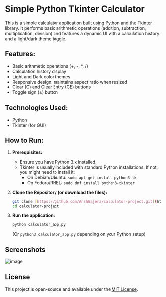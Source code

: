 # Simple Python Tkinter Calculator

This is a simple calculator application built using Python and the Tkinter library. It performs basic arithmetic operations (addition, subtraction, multiplication, division) and features a dynamic UI with a calculation history and a light/dark theme toggle.

## Features:
- Basic arithmetic operations (+, -, *, /)
- Calculation history display
- Light and Dark color themes
- Responsive design: maintains aspect ratio when resized
- Clear (C) and Clear Entry (CE) buttons
- Toggle sign (±) button

## Technologies Used:
- Python
- Tkinter (for GUI)

## How to Run:

1.  **Prerequisites:**
    * Ensure you have Python 3.x installed.
    * Tkinter is usually included with standard Python installations. If not, you might need to install it:
        * On Debian/Ubuntu: `sudo apt-get install python3-tk`
        * On Fedora/RHEL: `sudo dnf install python3-tkinter`

2.  **Clone the Repository (or download the files):**
    ```bash
    git clone [https://github.com/AnshGajera/calculator-project.git](https://github.com/AnshGajera/calculator-project.git)
    cd calculator-project
    ```

3.  **Run the application:**
    ```bash
    python calculator_app.py
    ```
    (Or `python3 calculator_app.py` depending on your Python setup)

## Screenshots 
![image](https://github.com/user-attachments/assets/6cc8815d-bc2a-4ffd-86ea-be795dda2664)

## License
This project is open-source and available under the [MIT License](LICENSE).
